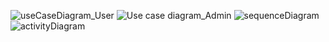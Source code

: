![useCaseDiagram_User](https://github.com/user-attachments/assets/e136cae8-28b1-4a63-8084-edaa1985f0b0)
![Use case diagram_Admin](https://github.com/user-attachments/assets/50b73d91-47ac-4d6f-84c2-230894f8d519)
![sequenceDiagram](https://github.com/user-attachments/assets/b1246224-be5e-407a-8bd2-5b5a7a90c425)
![activityDiagram](https://github.com/user-attachments/assets/76a15651-cd2b-457c-b1ea-2c73305f32e1)
